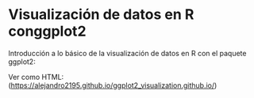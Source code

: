 # Visualización de datos en R conggplot2
Introducción a lo básico de la visualización de datos en R con el paquete ggplot2:

Ver como HTML:
(https://alejandro2195.github.io/ggplot2_visualization.github.io/)

